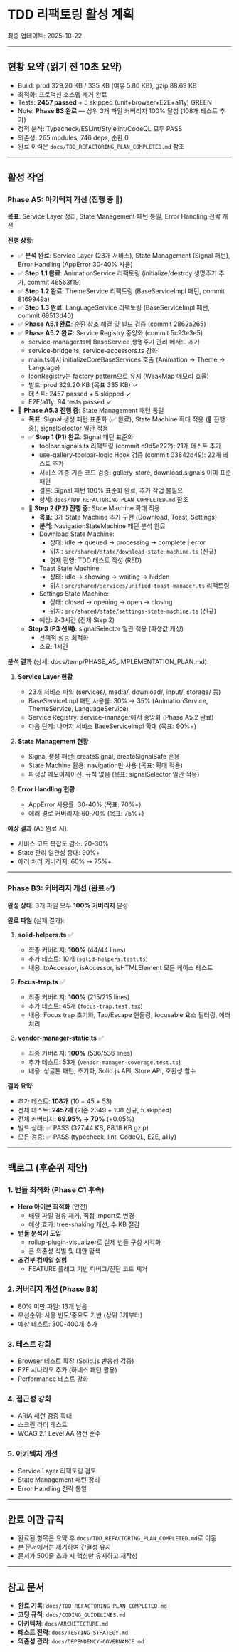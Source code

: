 # TDD 리팩토링 활성 계획

최종 업데이트: 2025-10-22

---

## 현황 요약 (읽기 전 10초 요약)

- Build: prod 329.20 KB / 335 KB (여유 5.80 KB), gzip 88.69 KB
- 최적화: 프로덕션 소스맵 제거 완료
- Tests: **2457 passed** + 5 skipped (unit+browser+E2E+a11y) GREEN
- Note: **Phase B3 완료** — 상위 3개 파일 커버리지 100% 달성 (108개 테스트 추가)
- 정적 분석: Typecheck/ESLint/Stylelint/CodeQL 모두 PASS
- 의존성: 265 modules, 746 deps, 순환 0
- 완료 이력은 `docs/TDD_REFACTORING_PLAN_COMPLETED.md` 참조

---

## 활성 작업

### Phase A5: 아키텍처 개선 (진행 중 🔄)

**목표**: Service Layer 정리, State Management 패턴 통일, Error Handling 전략
개선

**진행 상황**:

- ✅ **분석 완료**: Service Layer (23개 서비스), State Management (Signal 패턴),
  Error Handling (AppError 30-40% 사용)
- ✅ **Step 1.1 완료**: AnimationService 리팩토링 (initialize/destroy 생명주기
  추가, commit 46563f19)
- ✅ **Step 1.2 완료**: ThemeService 리팩토링 (BaseServiceImpl 패턴, commit
  8169949a)
- ✅ **Step 1.3 완료**: LanguageService 리팩토링 (BaseServiceImpl 패턴, commit
  69513d40)
- ✅ **Phase A5.1 완료**: 순환 참조 해결 및 빌드 검증 (commit 2862a265)
- ✅ **Phase A5.2 완료**: Service Registry 중앙화 (commit 5c93e3e5)
  - service-manager.ts에 BaseService 생명주기 관리 메서드 추가
  - service-bridge.ts, service-accessors.ts 강화
  - main.ts에서 initializeCoreBaseServices 호출 (Animation → Theme → Language)
  - IconRegistry는 factory pattern으로 유지 (WeakMap 메모리 효율)
  - 빌드: prod 329.20 KB (목표 335 KB) ✓
  - 테스트: 2457 passed + 5 skipped ✓
  - E2E/a11y: 94 tests passed ✓
- 🔄 **Phase A5.3 진행 중**: State Management 패턴 통일
  - **목표**: Signal 생성 패턴 표준화 (✅ 완료), State Machine 확대 적용 (🔄
    진행중), signalSelector 일관 적용
  - ✅ **Step 1 (P1) 완료**: Signal 패턴 표준화
    - toolbar.signals.ts 리팩토링 (commit c9d5e222): 21개 테스트 추가
    - use-gallery-toolbar-logic Hook 검증 (commit 03842d49): 22개 테스트 추가
    - 서비스 계층 기존 코드 검증: gallery-store, download.signals 이미 표준 패턴
    - 결론: Signal 패턴 100% 표준화 완료, 추가 작업 불필요
    - 상세: `docs/TDD_REFACTORING_PLAN_COMPLETED.md` 참조
  - 🔄 **Step 2 (P2) 진행 중**: State Machine 확대 적용
    - **목표**: 3개 State Machine 추가 구현 (Download, Toast, Settings)
    - **분석**: NavigationStateMachine 패턴 분석 완료
    - Download State Machine:
      - 상태: idle → queued → processing → complete | error
      - 위치: `src/shared/state/download-state-machine.ts` (신규)
      - 현재 진행: TDD 테스트 작성 (RED)
    - Toast State Machine:
      - 상태: idle → showing → waiting → hidden
      - 위치: `src/shared/services/unified-toast-manager.ts` 리팩토링
    - Settings State Machine:
      - 상태: closed → opening → open → closing
      - 위치: `src/shared/state/settings-state-machine.ts` (신규)
    - 예상: 2-3시간 (전체 Step 2)
  - **Step 3 (P3 선택)**: signalSelector 일관 적용 (파생값 캐싱)
    - 선택적 성능 최적화
    - 소요: 1시간

**분석 결과** (상세: docs/temp/PHASE_A5_IMPLEMENTATION_PLAN.md):

1. **Service Layer 현황**
   - 23개 서비스 파일 (services/, media/, download/, input/, storage/ 등)
   - BaseServiceImpl 패턴 사용률: 30% → 35% (AnimationService, ThemeService,
     LanguageService)
   - Service Registry: service-manager에서 중앙화 (Phase A5.2 완료)
   - 다음 단계: 나머지 서비스 BaseServiceImpl 확대 (목표: 90%+)

2. **State Management 현황**
   - Signal 생성 패턴: createSignal, createSignalSafe 혼용
   - State Machine 활용: navigation만 사용 (목표: 확대 적용)
   - 파생값 메모이제이션: 규칙 없음 (목표: signalSelector 일관 적용)

3. **Error Handling 현황**
   - AppError 사용률: 30-40% (목표: 70%+)
   - 에러 경로 커버리지: 60-70% (목표: 75%+)

**예상 결과** (A5 완료 시):

- 서비스 코드 복잡도 감소: 20-30%
- State 관리 일관성 증대: 90%+
- 에러 처리 커버리지: 60% → 75%+

---

### Phase B3: 커버리지 개선 (완료 ✅)

**완성 상태**: 3개 파일 모두 **100% 커버리지** 달성

**완료 파일** (실제 결과):

1. **solid-helpers.ts** ✅
   - 최종 커버리지: **100%** (44/44 lines)
   - 추가 테스트: 10개 (`solid-helpers.test.ts`)
   - 내용: toAccessor, isAccessor, isHTMLElement 모든 케이스 테스트

2. **focus-trap.ts** ✅
   - 최종 커버리지: **100%** (215/215 lines)
   - 추가 테스트: 45개 (`focus-trap.test.tsx`)
   - 내용: Focus trap 초기화, Tab/Escape 핸들링, focusable 요소 필터링, 에러
     처리

3. **vendor-manager-static.ts** ✅
   - 최종 커버리지: **100%** (536/536 lines)
   - 추가 테스트: 53개 (`vendor-manager-coverage.test.ts`)
   - 내용: 싱글톤 패턴, 초기화, Solid.js API, Store API, 호환성 함수

**결과 요약**:

- 추가 테스트: **108개** (10 + 45 + 53)
- 전체 테스트: **2457개** (기존 2349 + 108 신규, 5 skipped)
- 전체 커버리지: **69.95% → 70%** (+0.05%)
- 빌드 상태: ✅ PASS (327.44 KB, 88.18 KB gzip)
- 모든 검증: ✅ PASS (typecheck, lint, CodeQL, E2E, a11y)

---

## 백로그 (후순위 제안)

### 1. 번들 최적화 (Phase C1 후속)

- **Hero 아이콘 최적화** (안전)
  - 배럴 파일 경유 제거, 직접 import로 변경
  - 예상 효과: tree-shaking 개선, 수 KB 절감
- **번들 분석기 도입**
  - rollup-plugin-visualizer로 실제 번들 구성 시각화
  - 큰 의존성 식별 및 대안 탐색
- **조건부 컴파일 실험**
  - FEATURE 플래그 기반 디버그/진단 코드 제거

### 2. 커버리지 개선 (Phase B3)

- 80% 미만 파일: 13개 남음
- 우선순위: 사용 빈도/중요도 기반 (상위 3개부터)
- 예상 테스트: 300-400개 추가

### 3. 테스트 강화

- Browser 테스트 확장 (Solid.js 반응성 검증)
- E2E 시나리오 추가 (하네스 패턴 활용)
- Performance 테스트 강화

### 4. 접근성 강화

- ARIA 패턴 검증 확대
- 스크린 리더 테스트
- WCAG 2.1 Level AA 완전 준수

### 5. 아키텍처 개선

- Service Layer 리팩토링 검토
- State Management 패턴 정리
- Error Handling 전략 통일

---

## 완료 이관 규칙

- 완료된 항목은 요약 후 `docs/TDD_REFACTORING_PLAN_COMPLETED.md`로 이동
- 본 문서에서는 제거하여 간결성 유지
- 문서가 500줄 초과 시 핵심만 유지하고 재작성

---

## 참고 문서

- **완료 기록**: `docs/TDD_REFACTORING_PLAN_COMPLETED.md`
- **코딩 규칙**: `docs/CODING_GUIDELINES.md`
- **아키텍처**: `docs/ARCHITECTURE.md`
- **테스트 전략**: `docs/TESTING_STRATEGY.md`
- **의존성 관리**: `docs/DEPENDENCY-GOVERNANCE.md`
